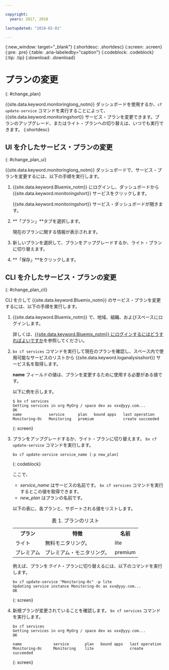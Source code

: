 ```yaml
---

copyright:
  years: 2017, 2018

lastupdated: "2018-02-01"

---
```


{:new_window: target="_blank"}
{:shortdesc: .shortdesc}
{:screen: .screen}
{:pre: .pre}
{:table: .aria-labeledby="caption"}
{:codeblock: .codeblock}
{:tip: .tip}
{:download: .download}


# プランの変更
{: #change_plan}

{{site.data.keyword.monitoringlong_notm}} ダッシュボードを使用するか、`cf update-service` コマンドを実行することによって、{{site.data.keyword.monitoringshort}} サービス・プランを変更できます。プランのアップグレード、またはライト・プランへの切り替えは、いつでも実行できます。
{:shortdesc}

## UI を介したサービス・プランの変更
{: #change_plan_ui}

{{site.data.keyword.monitoringlong_notm}} ダッシュボードで、サービス・プランを変更するには、以下の手順を実行します。

1. {{site.data.keyword.Bluemix_notm}} にログインし、ダッシュボードから {{site.data.keyword.monitoringshort}} サービスをクリックします。 

    {{site.data.keyword.monitoringshort}} サービス・ダッシュボードが開きます。
    
2. **「プラン」**タブを選択します。

    現在のプランに関する情報が表示されます。
	
3. 新しいプランを選択して、プランをアップグレードするか、ライト・プランに切り替えます。 

4. **「保存」**をクリックします。



## CLI を介したサービス・プランの変更
{: #change_plan_cli}

CLI を介して {{site.data.keyword.Bluemix_notm}} のサービス・プランを変更するには、以下の手順を実行します。

1. {{site.data.keyword.Bluemix_notm}} で、地域、組織、およびスペースにログインします。 

    詳しくは、[{{site.data.keyword.Bluemix_notm}} にログインするにはどうすればよいですか](/docs/services/cloud-monitoring/qa/cli_qa.html#login)を参照してください。
	
2. `bx cf services` コマンドを実行して現在のプランを確認し、スペース内で使用可能なサービスのリストから {{site.data.keyword.loganalysisshort}} サービス名を取得します。 

    **name** フィールドの値は、プランを変更するために使用する必要がある値です。 

    以下に例を示します。
	
	```
	$ bx cf services
	Getting services in org MyOrg / space dev as xxx@yyy.com...
	OK
	name            service      plan   bound apps   last operation
	Monitoring-0c   Monitoring   premium             create succeeded
    ```
	{: screen}
    
3. プランをアップグレードするか、ライト・プランに切り替えます。 `bx cf update-service` コマンドを実行します。
    
	```
	bx cf update-service service_name [-p new_plan]
	```
	{: codeblock}
	
	ここで、 
	
	* *service_name* はサービスの名前です。 `bx cf services` コマンドを実行するとこの値を取得できます。
	* *new_plan* はプランの名前です。
	
	以下の表に、各プランと、サポートされる値をリストします。
	
	<table>
	  <caption>表 1. プランのリスト</caption>
	  <tr>
	    <th>プラン</th>
		<th>特徴</th>
	    <th>名前</th>
	  </tr>
	  <tr>
	    <td>ライト</td>
	    <td>無料モニタリング。</td>
		<td>lite</td>
	  </tr>
	  <tr>
	    <td>プレミアム</td>
	    <td>プレミアム・モニタリング。</td>
		<td>premium</td>
	  </tr>
	</table>
	
	例えば、プランを*ライト*・プランに切り替えるには、以下のコマンドを実行します。
	
	```
	bx cf update-service "Monitoring-0c" -p lite
    Updating service instance Monitoring-0c as xxx@yyy.com...
    OK
	```
	{: screen}

4. 新規プランが変更されていることを確認します。 `bx cf services` コマンドを実行します。

    ```
	bx cf services
    Getting services in org MyOrg / space dev as xxx@yyy.com...
    OK

    name              service       plan   bound apps   last operation
    Monitoring-0c     Monitoring    lite                create succeeded
	```
	{: screen}







